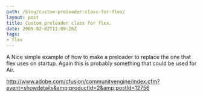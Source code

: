 ```yaml
---
path: /blog/custom-preloader-class-for-flex/
layout: post
title: Custom preloader class for flex.
date: 2009-02-02T11:09:26Z
tags:
- flex
---
```


A Nice simple example of how to make a preloader to replace the one that flex uses on startup. Again this is probably something that could be used for Air.

<a href="http://www.adobe.com/cfusion/communityengine/index.cfm?event=showdetails&amp;productId=2&amp;postId=12756" target="_blank">http://www.adobe.com/cfusion/communityengine/index.cfm?event=showdetails&amp;productId=2&amp;postId=12756</a>